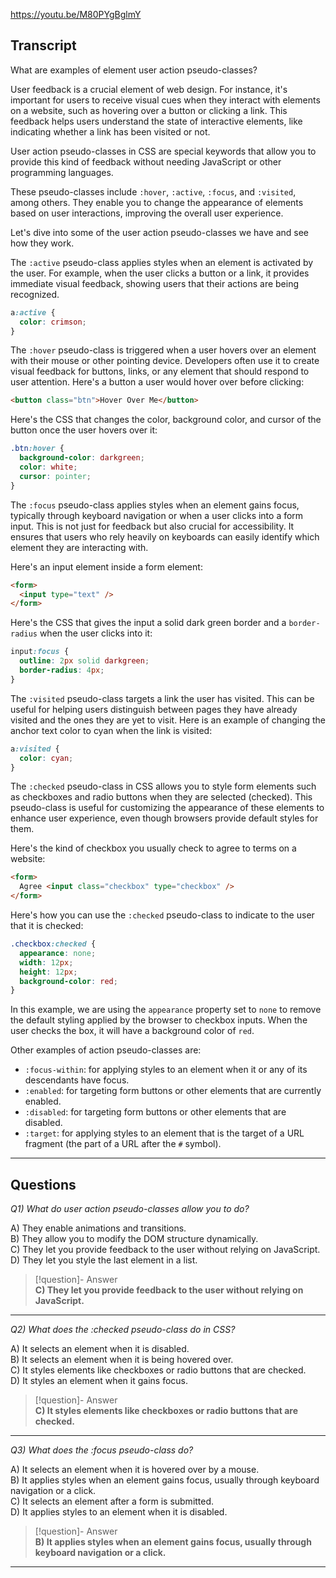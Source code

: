 https://youtu.be/M80PYgBglmY

## Transcript
What are examples of element user action pseudo-classes?

User feedback is a crucial element of web design. For instance, it's important for users to receive visual cues when they interact with elements on a website, such as hovering over a button or clicking a link. This feedback helps users understand the state of interactive elements, like indicating whether a link has been visited or not.

User action pseudo-classes in CSS are special keywords that allow you to provide this kind of feedback without needing JavaScript or other programming languages.

These pseudo-classes include `:hover`, `:active`, `:focus`, and `:visited`, among others. They enable you to change the appearance of elements based on user interactions, improving the overall user experience.

Let's dive into some of the user action pseudo-classes we have and see how they work.

The `:active` pseudo-class applies styles when an element is activated by the user. For example, when the user clicks a button or a link, it provides immediate visual feedback, showing users that their actions are being recognized.

```css
a:active {
  color: crimson;
}
```

The `:hover` pseudo-class is triggered when a user hovers over an element with their mouse or other pointing device. Developers often use it to create visual feedback for buttons, links, or any element that should respond to user attention. Here's a button a user would hover over before clicking:

```html
<button class="btn">Hover Over Me</button>
```

Here's the CSS that changes the color, background color, and cursor of the button once the user hovers over it:

```css
.btn:hover {
  background-color: darkgreen;
  color: white;
  cursor: pointer;
}
```

The `:focus` pseudo-class applies styles when an element gains focus, typically through keyboard navigation or when a user clicks into a form input. This is not just for feedback but also crucial for accessibility. It ensures that users who rely heavily on keyboards can easily identify which element they are interacting with.

Here's an input element inside a form element:

```html
<form>
  <input type="text" />
</form>
```

Here's the CSS that gives the input a solid dark green border and a `border-radius` when the user clicks into it:

```css
input:focus {
  outline: 2px solid darkgreen;
  border-radius: 4px;
}
```

The `:visited` pseudo-class targets a link the user has visited. This can be useful for helping users distinguish between pages they have already visited and the ones they are yet to visit. Here is an example of changing the anchor text color to cyan when the link is visited:

```css
a:visited {
  color: cyan;
}
```

The `:checked` pseudo-class in CSS allows you to style form elements such as checkboxes and radio buttons when they are selected (checked). This pseudo-class is useful for customizing the appearance of these elements to enhance user experience, even though browsers provide default styles for them.

Here's the kind of checkbox you usually check to agree to terms on a website:

```html
<form>
  Agree <input class="checkbox" type="checkbox" />
</form>
```

Here's how you can use the `:checked` pseudo-class to indicate to the user that it is checked:

```css
.checkbox:checked {
  appearance: none;
  width: 12px;
  height: 12px;
  background-color: red;
}
```

In this example, we are using the `appearance` property set to `none` to remove the default styling applied by the browser to checkbox inputs. When the user checks the box, it will have a background color of `red`.

Other examples of action pseudo-classes are:

*   `:focus-within`: for applying styles to an element when it or any of its descendants have focus.
*   `:enabled`: for targeting form buttons or other elements that are currently enabled.
*   `:disabled`: for targeting form buttons or other elements that are disabled.
*   `:target`: for applying styles to an element that is the target of a URL fragment (the part of a URL after the `#` symbol).

---
## Questions
*Q1) What do user action pseudo-classes allow you to do?*

A) They enable animations and transitions.  
B) They allow you to modify the DOM structure dynamically.  
C) They let you provide feedback to the user without relying on JavaScript.  
D) They let you style the last element in a list.  

> [!question]- Answer  
> **C) They let you provide feedback to the user without relying on JavaScript.**  

---

*Q2) What does the :checked pseudo-class do in CSS?*

A) It selects an element when it is disabled.  
B) It selects an element when it is being hovered over.  
C) It styles elements like checkboxes or radio buttons that are checked.  
D) It styles an element when it gains focus.  

> [!question]- Answer  
> **C) It styles elements like checkboxes or radio buttons that are checked.**  

---

*Q3) What does the :focus pseudo-class do?*

A) It selects an element when it is hovered over by a mouse.  
B) It applies styles when an element gains focus, usually through keyboard navigation or a click.  
C) It selects an element after a form is submitted.  
D) It applies styles to an element when it is disabled.  

> [!question]- Answer  
> **B) It applies styles when an element gains focus, usually through keyboard navigation or a click.**  

---
